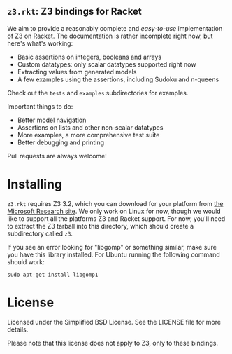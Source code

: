`z3.rkt`: Z3 bindings for Racket
--------------------------------

We aim to provide a reasonably complete and *easy-to-use* implementation of Z3
on Racket. The documentation is rather incomplete right now, but here's what's
working:

* Basic assertions on integers, booleans and arrays
* Custom datatypes: only scalar datatypes supported right now
* Extracting values from generated models
* A few examples using the assertions, including Sudoku and n-queens

Check out the `tests` and `examples` subdirectories for examples.

Important things to do:

* Better model navigation
* Assertions on lists and other non-scalar datatypes
* More examples, a more comprehensive test suite
* Better debugging and printing

Pull requests are always welcome!

Installing
==========

`z3.rkt` requires Z3 3.2, which you can download for your platform from [the
Microsoft Research
site](http://research.microsoft.com/en-us/um/redmond/projects/z3/download.html). We
only work on Linux for now, though we would like to support all the platforms Z3
and Racket support. For now, you'll need to extract the Z3 tarball into this
directory, which should create a subdirectory called `z3`.

If you see an error looking for "libgomp" or something similar, make sure you
have this library installed. For Ubuntu running the following command should
work:

    sudo apt-get install libgomp1

License
=======

Licensed under the Simplified BSD License. See the LICENSE file for more
details.

Please note that this license does not apply to Z3, only to these bindings.
